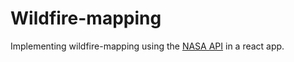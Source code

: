 # Wildfire-mapping
Implementing wildfire-mapping using the [NASA API](https://api.nasa.gov/) in a react app.
